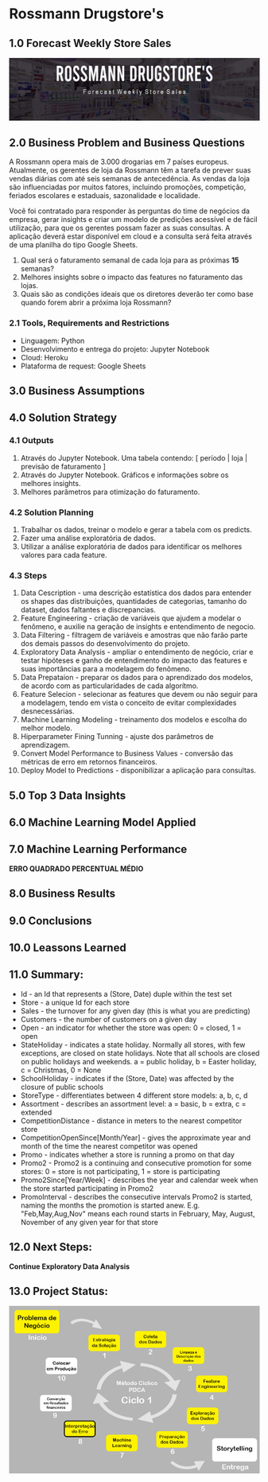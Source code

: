# Rossmann Drugstore's
## 1.0 Forecast Weekly Store Sales
![](img/capa.jpg)
## 2.0 Business Problem and Business Questions
A Rossmann opera mais de 3.000 drogarias em 7 países europeus. Atualmente, os gerentes de loja da Rossmann têm a tarefa de prever suas vendas diárias com até seis semanas de antecedência. As vendas da loja são influenciadas por muitos fatores, incluindo promoções, competição, feriados escolares e estaduais, sazonalidade e localidade.

Você foi contratado para responder às perguntas do time de negócios da empresa, gerar insights e criar um modelo de predições acessível e de fácil utilização, para que os gerentes possam fazer as suas consultas. A aplicação deverá estar disponível em cloud e a consulta será feita através de uma planilha do tipo Google Sheets.
1. Qual será o faturamento semanal de cada loja para as próximas **15** semanas?
2. Melhores insights sobre o impacto das features no faturamento das lojas.
3. Quais são as condições ideais que os diretores deverão ter como base quando forem abrir a próxima loja Rossmann?

### 2.1 Tools, Requirements and Restrictions
- Linguagem: Python
- Desenvolvimento e entrega do projeto: Jupyter Notebook
- Cloud: Heroku
- Plataforma de request: Google Sheets

## 3.0 Business Assumptions
## 4.0 Solution Strategy
### 4.1 Outputs
1. Através do Jupyter Notebook. Uma tabela contendo: [ período | loja | previsão de faturamento ]
2. Através do Jupyter Notebook. Gráficos e informações sobre os melhores insights.
3. Melhores parâmetros para otimização do faturamento.

### 4.2 Solution Planning
1. Trabalhar os dados, treinar o modelo e gerar a tabela com os predicts.
2. Fazer uma análise exploratória de dados.
3. Utilizar a análise exploratória de dados para identificar os melhores valores para cada feature.

### 4.3 Steps
1. Data Cescription - uma descrição estatística dos dados para entender os shapes das distribuições, quantidades de categorias, tamanho do dataset, dados faltantes e discrepancias.
2. Feature Engineering - criação de variáveis que ajudem a modelar o fenômeno, e auxilie na geração de insights e entendimento de negocio.
3. Data Filtering - filtragem de variáveis e amostras que não farão parte dos demais passos do desenvolvimento do projeto.
4. Exploratory Data Analysis - ampliar o entendimento de negócio, criar e testar hipóteses e ganho de entendimento do impacto das features e suas importâncias para a modelagem do fenômeno.
5. Data Prepataion - preparar os dados para o aprendizado dos modelos, de acordo com as particularidades de cada algorítmo.
6. Feature Selecion - selecionar as features que devem ou não seguir para a modelagem, tendo em vista o conceito de evitar complexidades desnecessárias.
7. Machine Learning Modeling - treinamento dos modelos e escolha do melhor modelo.
8. Hiperparameter Fining Tunning - ajuste dos parâmetros de aprendizagem.
9. Convert Model Performance to Business Values - conversão das métricas de erro em retornos financeiros.
10. Deploy Model to Predictions - disponibilizar a aplicação para consultas.

## 5.0 Top 3 Data Insights
## 6.0 Machine Learning Model Applied
## 7.0 Machine Learning Performance
**ERRO QUADRADO PERCENTUAL MÉDIO**

## 8.0 Business Results
## 9.0 Conclusions
## 10.0 Leassons Learned
## 11.0 Summary:
- Id - an Id that represents a (Store, Date) duple within the test set
- Store - a unique Id for each store
- Sales - the turnover for any given day (this is what you are predicting)
- Customers - the number of customers on a given day
- Open - an indicator for whether the store was open: 0 = closed, 1 = open
- StateHoliday - indicates a state holiday. Normally all stores, with few exceptions, are closed on state holidays. Note that all schools are closed on public holidays and weekends. a = public holiday, b = Easter holiday, c = Christmas, 0 = None
- SchoolHoliday - indicates if the (Store, Date) was affected by the closure of public schools
- StoreType - differentiates between 4 different store models: a, b, c, d
- Assortment - describes an assortment level: a = basic, b = extra, c = extended
- CompetitionDistance - distance in meters to the nearest competitor store
- CompetitionOpenSince[Month/Year] - gives the approximate year and month of the time the nearest competitor was opened
- Promo - indicates whether a store is running a promo on that day
- Promo2 - Promo2 is a continuing and consecutive promotion for some stores: 0 = store is not participating, 1 = store is participating
- Promo2Since[Year/Week] - describes the year and calendar week when the store started participating in Promo2
- PromoInterval - describes the consecutive intervals Promo2 is started, naming the months the promotion is started anew. E.g. "Feb,May,Aug,Nov" means each round starts in February, May, August, November of any given year for that store

## 12.0 Next Steps: 
**Continue Exploratory Data Analysis**
## 13.0 Project Status:
![](img/project_status.jpg)
